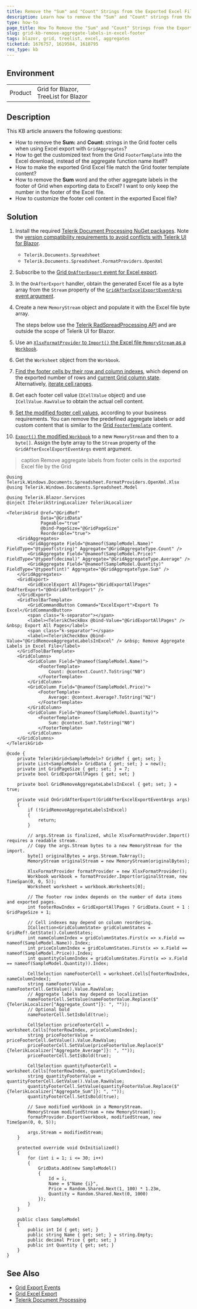 ```yaml
---
title: Remove the "Sum" and "Count" Strings from the Exported Excel File by the Grid
description: Learn how to remove the "Sum" and "Count" strings from the exported Excel file by the Telerik Grid for Blazor. See how to add custom content to the footer cells in the generated Excel file.
type: how-to
page_title: How To Remove the "Sum" and "Count" Strings from the Exported Excel File by the Grid
slug: grid-kb-remove-aggregate-labels-in-excel-footer
tags: blazor, grid, treelist, excel, aggregates
ticketid: 1676757, 1619584, 1610795
res_type: kb
---
```


## Environment

<table>
    <tbody>
        <tr>
            <td>Product</td>
            <td>Grid for Blazor, <br /> TreeList for Blazor</td>
        </tr>
    </tbody>
</table>

## Description

This KB article answers the following questions:

* How to remove the **Sum:** and **Count:** strings in the Grid footer cells when using Excel export with `GridAggregates`?
* How to get the customized text from the Grid `FooterTemplate` into the Excel download, instead of the aggregate function name itself?
* How to make the exported Grid Excel file match the Grid footer template content?
* How to remove the **Sum** word and the other aggregate labels in the footer of Grid when exporting data to Excel? I want to only keep the number in the footer of the Excel file.
* How to customize the footer cell content in the exported Excel file?

## Solution

1. Install the required [Telerik Document Processing NuGet packages](https://docs.telerik.com/devtools/document-processing/libraries/radspreadprocessing/getting-started). Note the [version compatibility requirements to avoid conflicts with Telerik UI for Blazor](slug://dpl-kb-version-conflict-detected-telerik-zip).
    * `Telerik.Documents.Spreadsheet`
    * `Telerik.Documents.Spreadsheet.FormatProviders.OpenXml`
1. Subscribe to the [Grid `OnAfterExport` event for Excel export](slug://grid-export-events#onafterexport).
1. In the `OnAfterExport` handler, obtain the generated Excel file as a byte array from the `Stream` property of the [`GridAfterExcelExportEventArgs` event argument](/blazor-ui/api/telerik.blazor.components.gridafterexcelexporteventargs).
1. Create a new `MemoryStream` object and populate it with the Excel file byte array.

    The steps below use the [Telerik RadSpreadProcessing API](https://docs.telerik.com/devtools/document-processing/api/) and are outside the scope of Telerik UI for Blazor.

1. Use an [`XlsxFormatProvider` to `Import()` the Excel file `MemoryStream` as a `Workbook`](https://docs.telerik.com/devtools/document-processing/libraries/radspreadprocessing/formats-and-conversion/import-and-export-to-excel-file-formats/xlsx/xlsxformatprovider).
1. Get the `Worksheet` object from the `Workbook`.
1. [Find the footer cells by their row and column indexes](https://docs.telerik.com/devtools/document-processing/libraries/radspreadprocessing/working-with-cells/accessing-cells-of-worksheet), which depend on the exported number of rows and [current Grid column state](slug://grid-kb-column-state). Alternatively, [iterate cell ranges](https://docs.telerik.com/devtools/document-processing/libraries/radspreadprocessing/working-with-cells/iterating-used-cells).
1. Get each footer cell value (`ICellValue` object) and use `ICellValue.RawValue` to obtain the actual cell content.
1. [Set the modified footer cell values](https://docs.telerik.com/devtools/document-processing/libraries/radspreadprocessing/working-with-cells/get-set-clear-properties), according to your business requirements. You can remove the predefined aggregate labels or add custom content that is similar to the [Grid `FooterTemplate`](slug://grid-templates-column-footer) content.
1. [`Export()` the modified `Workbook`](https://docs.telerik.com/devtools/document-processing/libraries/radspreadprocessing/formats-and-conversion/import-and-export-to-excel-file-formats/xlsx/xlsxformatprovider) to a new `MemoryStream` and then to a `byte[]`. Assign the byte array to the `Stream` property of the `GridAfterExcelExportEventArgs` event argument.

>caption Remove aggregate labels from footer cells in the exported Excel file by the Grid

````RAZOR.skip-repl
@using Telerik.Windows.Documents.Spreadsheet.FormatProviders.OpenXml.Xlsx
@using Telerik.Windows.Documents.Spreadsheet.Model

@using Telerik.Blazor.Services
@inject ITelerikStringLocalizer TelerikLocalizer

<TelerikGrid @ref="@GridRef"
             Data="@GridData"
             Pageable="true"
             @bind-PageSize="@GridPageSize"
             Reorderable="true">
    <GridAggregates>
        <GridAggregate Field="@nameof(SampleModel.Name)" FieldType="@typeof(string)" Aggregate="@GridAggregateType.Count" />
        <GridAggregate Field="@nameof(SampleModel.Price)" FieldType="@typeof(decimal)" Aggregate="@GridAggregateType.Average" />
        <GridAggregate Field="@nameof(SampleModel.Quantity)" FieldType="@typeof(int)" Aggregate="@GridAggregateType.Sum" />
    </GridAggregates>
    <GridExport>
        <GridExcelExport AllPages="@GridExportAllPages" OnAfterExport="@OnGridAfterExport" />
    </GridExport>
    <GridToolBarTemplate>
        <GridCommandButton Command="ExcelExport">Export To Excel</GridCommandButton>
        <span class="k-separator"></span>
        <label><TelerikCheckBox @bind-Value="@GridExportAllPages" /> &nbsp; Export All Pages</label>
        <span class="k-separator"></span>
        <label><TelerikCheckBox @bind-Value="@GridRemoveAggregateLabelsInExcel" /> &nbsp; Remove Aggregate Labels in Excel File</label>
    </GridToolBarTemplate>
    <GridColumns>
        <GridColumn Field="@nameof(SampleModel.Name)">
            <FooterTemplate>
                Count: @context.Count?.ToString("N0")
            </FooterTemplate>
        </GridColumn>
        <GridColumn Field="@nameof(SampleModel.Price)">
            <FooterTemplate>
                Average: @context.Average?.ToString("N2")
            </FooterTemplate>
        </GridColumn>
        <GridColumn Field="@nameof(SampleModel.Quantity)">
            <FooterTemplate>
                Sum: @context.Sum?.ToString("N0")
            </FooterTemplate>
        </GridColumn>
    </GridColumns>
</TelerikGrid>

@code {
    private TelerikGrid<SampleModel>? GridRef { get; set; }
    private List<SampleModel> GridData { get; set; } = new();
    private int GridPageSize { get; set; } = 7;
    private bool GridExportAllPages { get; set; }

    private bool GridRemoveAggregateLabelsInExcel { get; set; } = true;

    private void OnGridAfterExport(GridAfterExcelExportEventArgs args)
    {
        if (!GridRemoveAggregateLabelsInExcel)
        {
            return;
        }

        // args.Stream is finalized, while XlsxFormatProvider.Import() requires a readable stream.
        // Copy the args.Stream bytes to a new MemoryStream for the import.
        byte[] originalBytes = args.Stream.ToArray();
        MemoryStream originalStream = new MemoryStream(originalBytes);

        XlsxFormatProvider formatProvider = new XlsxFormatProvider();
        Workbook workbook = formatProvider.Import(originalStream, new TimeSpan(0, 0, 5));
        Worksheet worksheet = workbook.Worksheets[0];

        // The footer row index depends on the number of data items and exported pages.
        int footerRowIndex = GridExportAllPages ? GridData.Count + 1 : GridPageSize + 1;

        // Cell indexes may depend on column reordering.
        ICollection<GridColumnState> gridColumnStates = GridRef!.GetState().ColumnStates;
        int nameColumnIndex = gridColumnStates.First(x => x.Field == nameof(SampleModel.Name)).Index;
        int priceColumnIndex = gridColumnStates.First(x => x.Field == nameof(SampleModel.Price)).Index;
        int quantityColumnIndex = gridColumnStates.First(x => x.Field == nameof(SampleModel.Quantity)).Index;

        CellSelection nameFooterCell = worksheet.Cells[footerRowIndex, nameColumnIndex];
        string nameFooterValue = nameFooterCell.GetValue().Value.RawValue;
        // Aggregate labels may depend on localization
        nameFooterCell.SetValue(nameFooterValue.Replace($"{TelerikLocalizer["Aggregate_Count"]}: ", ""));
        // Optional bold
        nameFooterCell.SetIsBold(true);

        CellSelection priceFooterCell = worksheet.Cells[footerRowIndex, priceColumnIndex];
        string priceFooterValue = priceFooterCell.GetValue().Value.RawValue;
        priceFooterCell.SetValue(priceFooterValue.Replace($"{TelerikLocalizer["Aggregate_Average"]}: ", ""));
        priceFooterCell.SetIsBold(true);

        CellSelection quantityFooterCell = worksheet.Cells[footerRowIndex, quantityColumnIndex];
        string quantityFooterValue = quantityFooterCell.GetValue().Value.RawValue;
        quantityFooterCell.SetValue(quantityFooterValue.Replace($"{TelerikLocalizer["Aggregate_Sum"]}: ", ""));
        quantityFooterCell.SetIsBold(true);

        // Save modified workbook in a MemoryStream.
        MemoryStream modifiedStream = new MemoryStream();
        formatProvider.Export(workbook, modifiedStream, new TimeSpan(0, 0, 5));

        args.Stream = modifiedStream;
    }

    protected override void OnInitialized()
    {
        for (int i = 1; i <= 30; i++)
        {
            GridData.Add(new SampleModel()
            {
                Id = i,
                Name = $"Name {i}",
                Price = Random.Shared.Next(1, 100) * 1.23m,
                Quantity = Random.Shared.Next(0, 1000)
            });
        }
    }

    public class SampleModel
    {
        public int Id { get; set; }
        public string Name { get; set; } = string.Empty;
        public decimal Price { get; set; }
        public int Quantity { get; set; }
    }
}
````

## See Also

* [Grid Export Events](slug://grid-export-events)
* [Grid Excel Export](slug://grid-export-excel)
* [Telerik Document Processing](slug://dpl-in-blazor)
